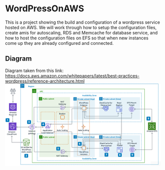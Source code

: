 # WordPressOnAWS
This is a project showing the build and configuration of a wordpress service hosted on AWS. We will work through how to setup the configuration files, create amis for autoscaling, RDS and Memcache for database service, and how to host the configuration files on EFS so that when new instances come up they are already configured and connected.

## Diagram
Diagram taken from this link: https://docs.aws.amazon.com/whitepapers/latest/best-practices-wordpress/reference-architecture.html
![Alt text](https://github.com/Mjkli/wordpressOnAWS/blob/master/diagram.png)